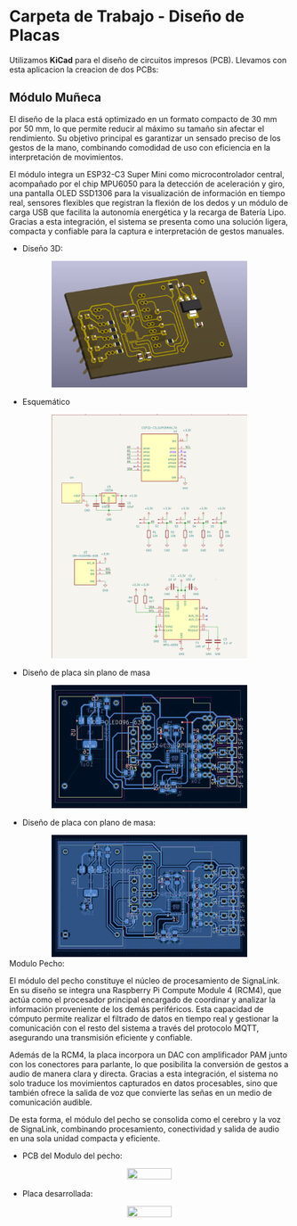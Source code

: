 # Carpeta de Trabajo - Diseño de Placas 

Utilizamos **KiCad** para el diseño de circuitos impresos (PCB). Llevamos con esta aplicacion la creacion de dos PCBs:

## Módulo Muñeca

El diseño de la placa está optimizado en un formato compacto de 30 mm por 50 mm, lo que permite reducir al máximo su tamaño sin afectar el rendimiento. Su objetivo principal es garantizar un sensado preciso de los gestos de la mano, combinando comodidad de uso con eficiencia en la interpretación de movimientos. 

El módulo integra un ESP32-C3 Super Mini como microcontrolador central, acompañado por el chip MPU6050 para la detección de aceleración y giro, una pantalla OLED SSD1306 para la visualización de información en tiempo real, sensores flexibles que registran la flexión de los dedos y un módulo de carga USB que facilita la autonomía energética y la recarga de Batería Lipo. Gracias a esta integración, el sistema se presenta como una solución ligera, compacta y confiable para la captura e interpretación de gestos manuales.

- Diseño 3D:
<div align="center">
<img src="Modulo_Muñeca/Diseño_3D.png" alt="" width= "70%" height= "50%"/>
</div>

- Esquemático
<div align="center">
<img src="Modulo_Muñeca/Esquematico.png" alt="" width= "70%" height= "50%"/>
</div>

- Diseño de placa sin plano de masa
<div align="center">
<img src="Modulo_Muñeca/Editor_de_placa_sin_plano_de_masa.png" alt="" width= "70%" height= "50%"/>
</div>

- Diseño de placa con plano de masa:
<div align="center">
<img src="Modulo_Muñeca/Editor_de_placa.png" alt="" width= "70%" height= "50%"/>
</div



## Modulo Pecho: 

El módulo del pecho constituye el núcleo de procesamiento de SignaLink. En su diseño se integra una Raspberry Pi Compute Module 4 (RCM4), que actúa como el procesador principal encargado de coordinar y analizar la información proveniente de los demás periféricos. Esta capacidad de cómputo permite realizar el filtrado de datos en tiempo real y gestionar la comunicación con el resto del sistema a través del protocolo MQTT, asegurando una transmisión eficiente y confiable.

Además de la RCM4, la placa incorpora un DAC con amplificador PAM junto con los conectores para parlante, lo que posibilita la conversión de gestos a audio de manera clara y directa. Gracias a esta integración, el sistema no solo traduce los movimientos capturados en datos procesables, sino que también ofrece la salida de voz que convierte las señas en un medio de comunicación audible.

De esta forma, el módulo del pecho se consolida como el cerebro y la voz de SignaLink, combinando procesamiento, conectividad y salida de audio en una sola unidad compacta y eficiente.

- PCB del Modulo del pecho:
<div align="center">
<img src="Imagenes/pcb_modmuñeca.png" alt="" width= "40%" height= "35%"/>
</div>

- Placa desarrollada:
<div align="center">
<img src="Imagenes/pcb_modmuñeca.png" alt="" width= "40%" height= "35%"/>
</div>